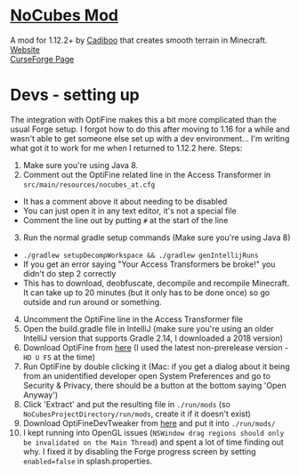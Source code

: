 # [NoCubes Mod](https://Cadiboo.github.io/projects/nocubes/)
A mod for 1.12.2+ by [Cadiboo](https://github.com/Cadiboo) that creates smooth terrain in Minecraft.  
[Website](https://Cadiboo.github.io/projects/nocubes/)  
[CurseForge Page](https://minecraft.curseforge.com/projects/nocubes)  

# Devs - setting up
The integration with OptiFine makes this a bit more complicated than the usual Forge setup.
I forgot how to do this after moving to 1.16 for a while and wasn't able to get someone else set up with a dev environment...
I'm writing what got it to work for me when I returned to 1.12.2 here.
Steps:
1. Make sure you're using Java 8.
2. Comment out the OptiFine related line in the Access Transformer in `src/main/resources/nocubes_at.cfg`
  - It has a comment above it about needing to be disabled
  - You can just open it in any text editor, it's not a special file
  - Comment the line out by putting `#` at the start of the line
3. Run the normal gradle setup commands (Make sure you're using Java 8)
  - `./gradlew setupDecompWorkspace && ./gradlew genIntellijRuns`
  - If you get an error saying "Your Access Transformers be broke!" you didn't do step 2 correctly
  - This has to download, deobfuscate, decompile and recompile Minecraft. It can take up to 20 minutes (but it only has to be done once) so go outside and run around or something.
4. Uncomment the OptiFine line in the Access Transformer file
5. Open the build.gradle file in IntelliJ (make sure you're using an older IntelliJ version that supports Gradle 2.14, I downloaded a 2018 version)
6. Download OptiFine from [here](https://optifine.net/downloads) (I used the latest non-prerelease version - `HD U F5` at the time)
7. Run OptiFine by double clicking it (Mac: if you get a dialog about it being from an unidentified developer open System Preferences and go to Security & Privacy, there should be a button at the bottom saying 'Open Anyway')
8. Click 'Extract' and put the resulting file in `./run/mods` (so `NoCubesProjectDirectory/run/mods`, create it if it doesn't exist)
9. Download OptiFineDevTweaker from [here](https://github.com/OpenCubicChunks/OptiFineDevTweaker/releases) and put it into `./run/mods/`
10. I kept running into OpenGL issues (`NSWindow drag regions should only be invalidated on the Main Thread`) and spent a lot of time finding out why. I fixed it by disabling the Forge progress screen by setting `enabled=false` in splash.properties.
